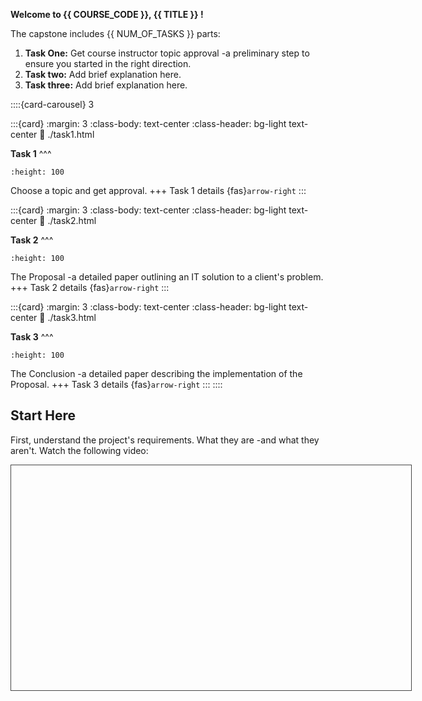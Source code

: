 
**Welcome to {{ COURSE_CODE }}, {{ TITLE }} !**


The capstone includes {{ NUM_OF_TASKS }} parts:
<!-- Add/Remove tasks for actual course -->
1. **Task One:** Get course instructor topic approval -a preliminary step to ensure you started in the right direction.
2. **Task two:** Add brief explanation here.
3. **Task three:** Add brief explanation here.
<!-- change number below based on the number of actual tasks -->
::::{card-carousel} 3

<!-- add/remove cards based on number of tasks -->
:::{card}
:margin: 3
:class-body: text-center
:class-header: bg-light text-center
:link: ./task1.html

**Task 1**
^^^
```{image} ../images/task1_thumb.jpg
:height: 100
```
Choose a topic and get approval.
+++
Task 1 details {fas}`arrow-right`
:::

:::{card}
:margin: 3
:class-body: text-center
:class-header: bg-light text-center
:link: ./task2.html

**Task 2**
^^^
```{image} ./images/task2_thumb.jpg
:height: 100
```
The Proposal -a detailed paper outlining an IT solution to a client's problem.
+++
Task 2 details {fas}`arrow-right`
:::

:::{card}
:margin: 3
:class-body: text-center
:class-header: bg-light text-center
:link: ./task3.html

**Task 3**
^^^
```{image} ./images/task3_thumb.jpg
:height: 100
```
The Conclusion -a detailed paper describing the implementation of the Proposal.
+++
Task 3 details {fas}`arrow-right`
:::
::::

## Start Here
<!-- add welcome video link in src tag below -->
First, understand the project's requirements. What they are -and what they aren't. Watch the following video:
<iframe 
    src="" 
    title="Course Overview" 
    width="640px"
    height="360px"
    style="border: 1px solid #464646;" 
    allowfullscreen allow="autoplay"
>
</iframe>



```{tableofcontents}
```
